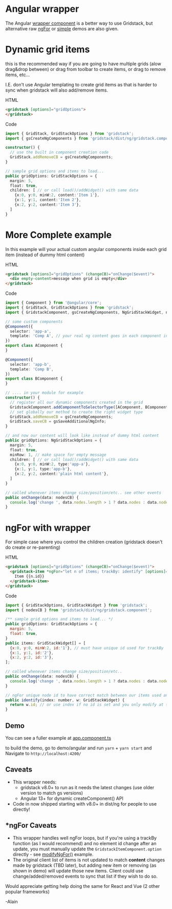 # Angular wrapper

The Angular [wrapper component](./gridstack.component.ts) <gridstack> is a better way to use Gridstack, but alternative raw [ngFor](./ngFor.ts) or [simple](./simple.ts) demos are also given.

# Dynamic grid items
this is the recommended way if you are going to have multiple grids (alow drag&drop between) or drag from toolbar to create items, or drag to remove items, etc...

I.E. don't use Angular templating to create grid items as that is harder to sync when gridstack will also add/remove items.

HTML 
```html
<gridstack [options]="gridOptions">
</gridstack>
```
Code
```ts
import { GridStack, GridStackOptions } from 'gridstack';
import { gsCreateNgComponents } from 'gridstack/dist/ng/gridstack.component';

constructor() {
  // use the built in component creation code
  GridStack.addRemoveCB = gsCreateNgComponents;
}

// sample grid options and items to load...
public gridOptions: GridStackOptions = {
  margin: 5,
  float: true,
  children: [ // or call load()/addWidget() with same data
    {x:0, y:0, minW:2, content:'Item 1'},
    {x:1, y:1, content:'Item 2'},
    {x:2, y:2, content:'Item 3'},
  ]
}
```

# More Complete example
In this example will your actual custom angular components inside each grid item (instead of dummy html content)

HTML 
```html
<gridstack [options]="gridOptions" (changeCB)="onChange($event)">
  <div empty-content>message when grid is empty</div>
</gridstack>
```

Code
```ts
import { Component } from '@angular/core';
import { GridStack, GridStackOptions } from 'gridstack';
import { GridstackComponent, gsCreateNgComponents, NgGridStackWidget, nodesCB } from 'gridstack/dist/ng/gridstack.component';

// some custom components
@Component({
  selector: 'app-a',
  template: 'Comp A', // your real ng content goes in each component instead...
})
export class AComponent {
}

@Component({
  selector: 'app-b',
  template: 'Comp B',
})
export class BComponent {
}

// .... in your module for example
constructor() {
  // register all our dynamic components created in the grid
  GridstackComponent.addComponentToSelectorType([AComponent, BComponent]);
  // set globally our method to create the right widget type
  GridStack.addRemoveCB = gsCreateNgComponents;
  GridStack.saveCB = gsSaveAdditionalNgInfo;
}

// and now our content will look like instead of dummy html content
public gridOptions: NgGridStackOptions = {
  margin: 5,
  float: true,
  minRow: 1, // make space for empty message
  children: [ // or call load()/addWidget() with same data
    {x:0, y:0, minW:2, type:'app-a'},
    {x:1, y:1, type:'app-b'},
    {x:2, y:2, content:'plain html content'},
  ]
}

// called whenever items change size/position/etc.. see other events
public onChange(data: nodesCB) {
  console.log('change ', data.nodes.length > 1 ? data.nodes : data.nodes[0]);
}
```

# ngFor with wrapper
For simple case where you control the children creation (gridstack doesn't do create or re-parenting)

HTML 
```html
<gridstack [options]="gridOptions" (changeCB)="onChange($event)">
  <gridstack-item *ngFor="let n of items; trackBy: identify" [options]="n">
    Item {{n.id}}
  </gridstack-item>
</gridstack>
```

Code
```javascript
import { GridStackOptions, GridStackWidget } from 'gridstack';
import { nodesCB } from 'gridstack/dist/ng/gridstack.component';

/** sample grid options and items to load... */
public gridOptions: GridStackOptions = {
  margin: 5,
  float: true,
}
public items: GridStackWidget[] = [
  {x:0, y:0, minW:2, id:'1'}, // must have unique id used for trackBy
  {x:1, y:1, id:'2'},
  {x:2, y:2, id:'3'},
];

// called whenever items change size/position/etc..
public onChange(data: nodesCB) {
  console.log('change ', data.nodes.length > 1 ? data.nodes : data.nodes[0]);
}

// ngFor unique node id to have correct match between our items used and GS
public identify(index: number, w: GridStackWidget) {
  return w.id; // or use index if no id is set and you only modify at the end...
}
```

## Demo
You can see a fuller example at [app.component.ts](https://github.com/gridstack/gridstack.js/blob/master/demo/angular/src/app/app.component.ts)

to build the demo, go to demo/angular and run `yarn` + `yarn start` and Navigate to `http://localhost:4200/` 

## Caveats 

 - This wrapper needs: 
    - gridstack v8.0+ to run as it needs the latest changes (use older version to match gs versions)
    - Angular 13+ for dynamic createComponent() API
 - Code in now shipped starting with v8.0+ in dist/ng for people to use directly!

 ## *ngFor Caveats
 - This wrapper handles well ngFor loops, but if you're using a trackBy function (as I would recommend) and no element id change after an update,
 you must manually update the `GridstackItemComponent.option` directly - see [modifyNgFor()](./app.component.ts#L174) example.
 - The original client list of items is not updated to match **content** changes made by gridstack (TBD later), but adding new item or removing (as shown in demo) will update those new items. Client could use change/added/removed events to sync that list if they wish to do so.


 Would appreciate getting help doing the same for React and Vue (2 other popular frameworks)
 
 -Alain
